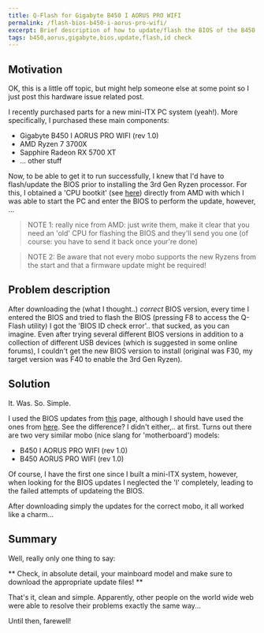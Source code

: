 ```yaml
---
title: Q-Flash for Gigabyte B450 I AORUS PRO WIFI
permalink: /flash-bios-b450-i-aorus-pro-wifi/
excerpt: Brief description of how to update/flash the BIOS of the B450 I AORUS PRO WIFI while avoiding the 'BIOS ID check error'
tags: b450,aorus,gigabyte,bios,update,flash,id check
---
```


## Motivation
OK, this is a little off topic, but might help someone else at some point so I just post this hardware issue related post.

I recently purchased parts for a new mini-ITX PC system (yeah!). More specifically, I purchased these main components:

* Gigabyte B450 I AORUS PRO WIFI (rev 1.0)
* AMD Ryzen 7 3700X
* Sapphire Radeon RX 5700 XT
* ... other stuff

Now, to be able to get it to run successfully, I knew that I'd have to flash/update the BIOS prior to installing the 3rd Gen Ryzen
processor. For this, I obtained a 'CPU bootkit' (see [here](https://www.amd.com/en/support/kb/faq/pa-100#faq-Short-Term-Processor-Loan-Boot-Kit)) directly from AMD with which I was able to start the PC and enter the BIOS to perform the update, however, ...

> NOTE 1: really nice from AMD: just write them, make it clear that you need an 'old' CPU for flashing the BIOS and they'll send you one 
> (of course: you have to send it back once your're done)

> NOTE 2: Be aware that not every mobo supports the new Ryzens from the start and that a firmware update might be required!

## Problem description
After downloading the (what I thought..) *correct*  BIOS version, every time I entered the BIOS and tried to flash the BIOS (pressing F8 to access the Q-Flash utility)
I got the 'BIOS ID check error'.. that sucked, as you can imagine.
Even after trying several different BIOS versions in addition to a collection of different USB devices (which is suggested in some online forums), 
I couldn't get the new BIOS version to install (original was F30, my target version was F40 to enable the 3rd Gen Ryzen).

## Solution
It. Was. So. Simple.

I used the BIOS updates from [this](https://www.gigabyte.com/Motherboard/B450-AORUS-PRO-WIFI-rev-10/support#support-dl-bios) page, although I should have used the ones from [here](https://www.gigabyte.com/Motherboard/B450-I-AORUS-PRO-WIFI-rev-10/support#support-dl-bios).
See the difference? I didn't either,.. at first. Turns out there are two very similar mobo (nice slang for 'motherboard') models:

* B450 I AORUS PRO WIFI (rev 1.0)
* B450 AORUS PRO WIFI (rev 1.0)

Of course, I have the first one since I built a mini-ITX system, however, when looking for the BIOS updates
I neglected the 'I' completely, leading to the failed attempts of updateing the BIOS.

After downloading simply the updates for the correct mobo, it all worked like a charm...

## Summary
Well, really only one thing to say:

** Check, in absolute detail, your mainboard model and make sure to download the appropriate update files! **

That's it, clean and simple. Apparently, other people on the world wide web were able
to resolve their problems exactly the same way...

Until then, farewell!

